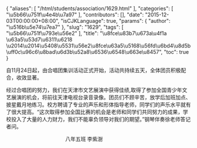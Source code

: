 {
    "aliases": [
        "/html/students/association/1629.html"
    ],
    "categories": [
        "\u5b66\u751f\u4e4b\u7a97"
    ],
    "contributors": [],
    "date": "2015-12-03T00:00:00+08:00",
    "isCJKLanguage": true,
    "params": {
        "author": "\u516b\u5e74\u7ea7"
    },
    "slug": "1629",
    "tags": [
        "\u5b66\u751f\u793e\u56e2"
    ],
    "title": "\u8fce\u83b7\u673a\u4f1a \u63a5\u53d7\u6311\u6218 \u2014\u2014\u5408\u5531\u56e2\u8fce\u63a5\u5168\u56fd\u6bd4\u8d5b\uff0c\u96c6\u8bad\u6d3b\u52a8\u6536\u6548\u663e\u8457",
    "toc": true
}

自11月24日起，由合唱团集训活动正式开始，活动共持续五天，全体团员积极配合，收效显著。




经过合唱团的努力，我们在天津市文艺展演中获得佳绩,取得了参加全国青少年文艺展演的机会，将前往天津电视台录音录像。团员们不顾辛苦，放学后加班加点、披星戴月地练习。校方聘请了专业的声乐和形体指导老师，同学们的声乐水平就有了很大提高。“这次取得参加全国比赛的机会是老师和同学们共同努力的成果，学校投入了大量的人力财力，我们不能辜负领导对我们的期望。”钢琴伴奏徐老师答记者问。








                                         八年五班 李紫澍   
